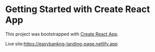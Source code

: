 # Getting Started with Create React App

This project was bootstrapped with [Create React App](https://github.com/facebook/create-react-app).

Live site:https://easybankng-landing-page.netlify.app
